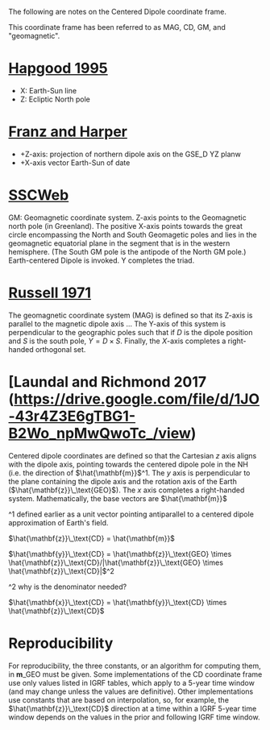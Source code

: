 The following are notes on the Centered Dipole coordinate frame.

This coordinate frame has been referred to as MAG, CD, GM, and "geomagnetic".

# [Hapgood 1995](https://drive.google.com/file/d/1JFZApinOVlJpzgEQ0qhLpP5XUfOjjl9v/view?usp=drive_link)

* X: Earth-Sun line
* Z: Ecliptic North pole

# [Franz and Harper](https://drive.google.com/file/d/1x0T2L57-SqXaDsq2nZEYU5RmWsSLGuNC/view?usp=drive_link)

* +Z-axis: projection of northern dipole axis on the GSE_D YZ planw
* +X-axis vector Earth-Sun of date

# [SSCWeb](https://sscweb.gsfc.nasa.gov/users_guide/Appendix_C.shtml)

GM: Geomagnetic coordinate system. Z-axis points to the Geomagnetic north pole (in Greenland). The positive X-axis points towards the great circle encompassing the North and South Geomagetic poles and lies in the geomagnetic equatorial plane in the segment that is in the western hemisphere. (The South GM pole is the antipode of the North GM pole.) Earth-centered Dipole is invoked. Y completes the triad.

# [Russell 1971](https://drive.google.com/file/d/1zAAVba4I8JU2tpfhXeN1Y-rX5ogQTN3D/view)

The geomagnetic coordinate system (MAG) is defined so that its Z-axis is parallel to the magnetic dipole axis ... The Y-axis of this system is perpendicular to the geographic poles such that if $D$ is the dipole position and $S$ is the south pole, $Y=D\times S$. Finally, the $X$-axis completes a right-handed orthogonal set.

# [Laundal and Richmond 2017 (https://drive.google.com/file/d/1JO-43r4Z3E6gTBG1-B2Wo_npMwQwoTc_/view)

Centered dipole coordinates are defined so that the Cartesian $z$ axis aligns with the dipole axis, pointing towards the centered dipole pole in the NH (i.e. the direction of $\hat{\mathbf{m}}$^1. The $y$ axis is perpendicular to the plane containing the dipole axis and the rotation axis of the Earth ($\hat{\mathbf{z}}\_\text{GEO}$). The $x$ axis completes a right-handed system. Mathematically, the base vectors are $\hat{\mathbf{m}}$

^1 defined earlier as a unit vector pointing antiparallel to a centered dipole approximation of Earth's field.

$\hat{\mathbf{z}}\_\text{CD} = \hat{\mathbf{m}}$

$\hat{\mathbf{y}}\_\text{CD} = \hat{\mathbf{z}}\_\text{GEO} \times \hat{\mathbf{z}}\_\text{CD}/|\hat{\mathbf{z}}\_\text{GEO} \times \hat{\mathbf{z}}\_\text{CD}|$^2

^2 why is the denominator needed?

$\hat{\mathbf{x}}\_\text{CD} = \hat{\mathbf{y}}\_\text{CD} \times \hat{\mathbf{z}}\_\text{CD}$

# Reproducibility

For reproducibility, the three constants, or an algorithm for computing them, in $\mathbf{m}\_\text{GEO}$ must be given. Some implementations of the CD coordinate frame use only values listed in IGRF tables, which apply to a 5-year time window (and may change unless the values are definitive). Other implementations use constants that are based on interpolation, so, for example, the $\hat{\mathbf{z}}\_\text{CD}$ direction at a time within a IGRF 5-year time window depends on the values in the prior and following IGRF time window.